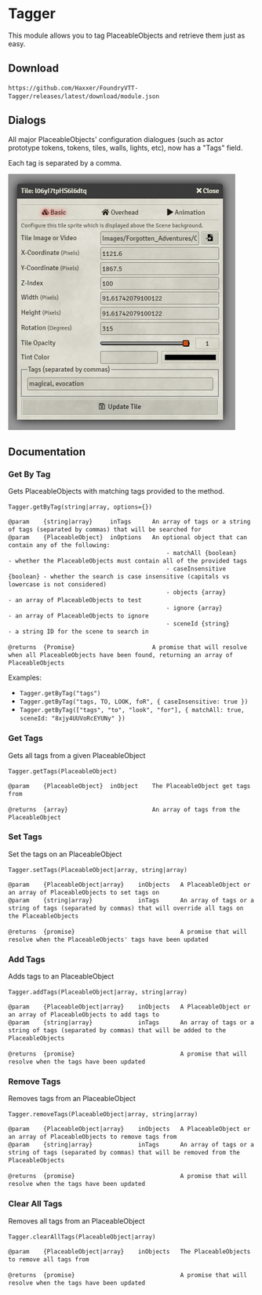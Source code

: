 # Tagger

This module allows you to tag PlaceableObjects and retrieve them just as easy.

## Download

`https://github.com/Haxxer/FoundryVTT-Tagger/releases/latest/download/module.json`

## Dialogs

All major PlaceableObjects' configuration dialogues (such as actor prototype tokens, tokens, tiles, walls, lights, etc), now has a "Tags" field.

Each tag is separated by a comma.

![img.png](docs/token-config.png)

## Documentation

### Get By Tag
Gets PlaceableObjects with matching tags provided to the method.

`Tagger.getByTag(string|array, options={})`

```
@param    {string|array}     inTags      An array of tags or a string of tags (separated by commas) that will be searched for
@param    {PlaceableObject}  inOptions   An optional object that can contain any of the following:
                                             - matchAll {boolean}        - whether the PlaceableObjects must contain all of the provided tags
                                             - caseInsensitive {boolean} - whether the search is case insensitive (capitals vs lowercase is not considered)
                                             - objects {array}           - an array of PlaceableObjects to test
                                             - ignore {array}            - an array of PlaceableObjects to ignore
                                             - sceneId {string}          - a string ID for the scene to search in

@returns  {Promise}                      A promise that will resolve when all PlaceableObjects have been found, returning an array of PlaceableObjects
```

Examples:

- `Tagger.getByTag("tags")`
- `Tagger.getByTag("tags, TO, LOOK, foR", { caseInsensitive: true })`
- `Tagger.getByTag(["tags", "to", "look", "for"], { matchAll: true, sceneId: "8xjy4UUVoRcEYUNy" })`

### Get Tags
Gets all tags from a given PlaceableObject

`Tagger.getTags(PlaceableObject)`

```
@param    {PlaceableObject}  inObject    The PlaceableObject get tags from

@returns  {array}                        An array of tags from the PlaceableObject
```

### Set Tags

Set the tags on an PlaceableObject

`Tagger.setTags(PlaceableObject|array, string|array)`

```
@param    {PlaceableObject|array}    inObjects   A PlaceableObject or an array of PlaceableObjects to set tags on
@param    {string|array}             inTags      An array of tags or a string of tags (separated by commas) that will override all tags on the PlaceableObjects

@returns  {promise}                              A promise that will resolve when the PlaceableObjects' tags have been updated

```

### Add Tags

Adds tags to an PlaceableObject

`Tagger.addTags(PlaceableObject|array, string|array)`

```
@param    {PlaceableObject|array}    inObjects   A PlaceableObject or an array of PlaceableObjects to add tags to
@param    {string|array}             inTags      An array of tags or a string of tags (separated by commas) that will be added to the PlaceableObjects

@returns  {promise}                              A promise that will resolve when the tags have been updated
```

### Remove Tags

Removes tags from an PlaceableObject

`Tagger.removeTags(PlaceableObject|array, string|array)`

```
@param    {PlaceableObject|array}    inObjects   A PlaceableObject or an array of PlaceableObjects to remove tags from
@param    {string|array}             inTags      An array of tags or a string of tags (separated by commas) that will be removed from the PlaceableObjects

@returns  {promise}                              A promise that will resolve when the tags have been updated
```

### Clear All Tags

Removes all tags from an PlaceableObject

`Tagger.clearAllTags(PlaceableObject|array)`

```
@param    {PlaceableObject|array}    inObjects   The PlaceableObjects to remove all tags from

@returns  {promise}                              A promise that will resolve when the tags have been updated
```
